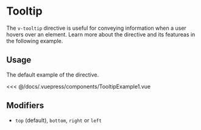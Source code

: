 # Tooltip

The `v-tooltip` directive is useful for conveying information when a user hovers over an element. Learn more about the directive and its featureas in the following example.

## Usage

The default example of the directive.

<tooltip-example-1 />

<<< @/docs/.vuepress/components/TooltipExample1.vue

## Modifiers

* `top` (default), `bottom`, `right` or `left`